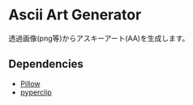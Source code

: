 # Ascii Art Generator
透過画像(png等)からアスキーアート(AA)を生成します。

## Dependencies
- [Pillow](https://pypi.org/project/Pillow/)
- [pyperclip](https://pypi.org/project/pyperclip/)
